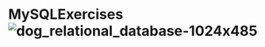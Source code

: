 # MySQLExercises![dog_relational_database-1024x485](https://user-images.githubusercontent.com/74432853/154869899-4e8d56c4-df29-4c42-bba9-ccd8311dbf0a.png)
